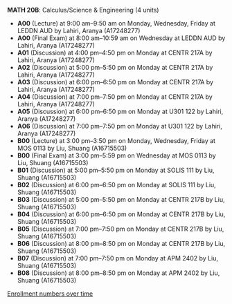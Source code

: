 **MATH 20B**: Calculus/Science & Engineering (4 units)

- **A00** (Lecture) at 9:00 am–9:50 am on Monday, Wednesday, Friday at LEDDN AUD by Lahiri, Aranya (A17248277)
- **A00** (Final Exam) at 8:00 am–10:59 am on Wednesday at LEDDN AUD by Lahiri, Aranya (A17248277)
- **A01** (Discussion) at 4:00 pm–4:50 pm on Monday at CENTR 217A by Lahiri, Aranya (A17248277)
- **A02** (Discussion) at 5:00 pm–5:50 pm on Monday at CENTR 217A by Lahiri, Aranya (A17248277)
- **A03** (Discussion) at 6:00 pm–6:50 pm on Monday at CENTR 217A by Lahiri, Aranya (A17248277)
- **A04** (Discussion) at 7:00 pm–7:50 pm on Monday at CENTR 217A by Lahiri, Aranya (A17248277)
- **A05** (Discussion) at 6:00 pm–6:50 pm on Monday at U301 122 by Lahiri, Aranya (A17248277)
- **A06** (Discussion) at 7:00 pm–7:50 pm on Monday at U301 122 by Lahiri, Aranya (A17248277)
- **B00** (Lecture) at 3:00 pm–3:50 pm on Monday, Wednesday, Friday at MOS 0113 by Liu, Shuang (A16715503)
- **B00** (Final Exam) at 3:00 pm–5:59 pm on Wednesday at MOS 0113 by Liu, Shuang (A16715503)
- **B01** (Discussion) at 5:00 pm–5:50 pm on Monday at SOLIS 111 by Liu, Shuang (A16715503)
- **B02** (Discussion) at 6:00 pm–6:50 pm on Monday at SOLIS 111 by Liu, Shuang (A16715503)
- **B03** (Discussion) at 5:00 pm–5:50 pm on Monday at CENTR 217B by Liu, Shuang (A16715503)
- **B04** (Discussion) at 6:00 pm–6:50 pm on Monday at CENTR 217B by Liu, Shuang (A16715503)
- **B05** (Discussion) at 7:00 pm–7:50 pm on Monday at CENTR 217B by Liu, Shuang (A16715503)
- **B06** (Discussion) at 8:00 pm–8:50 pm on Monday at CENTR 217B by Liu, Shuang (A16715503)
- **B07** (Discussion) at 7:00 pm–7:50 pm on Monday at APM 2402 by Liu, Shuang (A16715503)
- **B08** (Discussion) at 8:00 pm–8:50 pm on Monday at APM 2402 by Liu, Shuang (A16715503)

[Enrollment numbers over time](./MATH20B.tsv)
